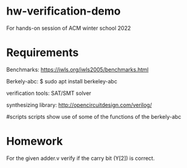 # hw-verification-demo
For hands-on session of ACM winter school 2022 

# Requirements 
Benchmarks: https://iwls.org/iwls2005/benchmarks.html
 
Berkely-abc: $ sudo apt install berkeley-abc

verification tools: SAT/SMT solver 

synthesizing library: http://opencircuitdesign.com/verilog/ 

#scripts
scripts show use of some of the functions of the berkely-abc

# Homework 
For the given adder.v verify if the carry bit (Y[2]) is correct.

